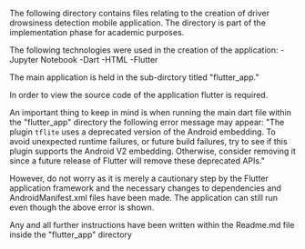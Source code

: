 The following directory contains files relating to the creation of driver drowsiness detection mobile application. The directory is part of the implementation phase for academic purposes. 

The following technologies were used in the creation of the application:
  -Jupyter Notebook
  -Dart
  -HTML 
  -Flutter
  
The main application is held in the sub-dirctory titled "flutter_app."

In order to view the source code of the application flutter is required. 

An important thing to keep in mind is when running the main dart file within the "flutter_app" directory the following error message may appear:
"The plugin `tflite` uses a deprecated version of the Android embedding.
To avoid unexpected runtime failures, or future build failures, try to see if this plugin supports the Android V2 embedding. Otherwise, consider removing it since a future release of Flutter will remove these deprecated APIs."

However, do not worry as it is merely a cautionary step by the Flutter application framework and the necessary changes to dependencies and AndroidManifest.xml files have been made. The application can still run even though the above error is shown.

Any and all further instructions have been written within the Readme.md file inside the "flutter_app" directory
